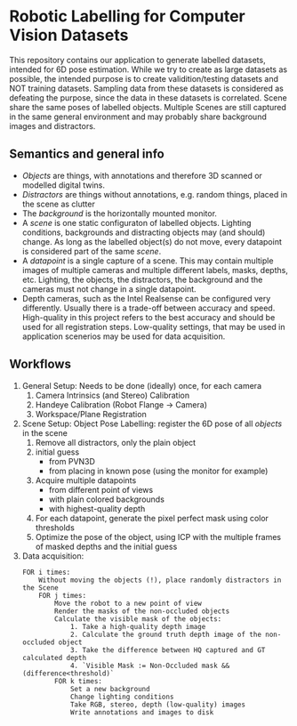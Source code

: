 # Robotic Labelling for Computer Vision Datasets
This repository contains our application to generate labelled datasets, intended for 6D pose estimation. While we try to create as large datasets as possible, the intended purpose is to create validition/testing datasets and NOT training datasets. Sampling data from these datasets is considered as defeating the purpose, since the data in these datasets is correlated. Scene share the same poses of labelled objects. Multiple Scenes are still captured in the same general environment and may probably share background images and distractors.

## Semantics and general info
- *Objects* are things, with annotations and therefore 3D scanned or modelled digital twins.
- *Distractors* are things without annotations, e.g. random things, placed in the scene as clutter
- The *background* is the horizontally mounted monitor.
- A *scene* is one static configuraton of labelled objects. Lighting conditions, backgrounds and distracting objects may (and should) change. As long as the labelled object(s) do not move, every datapoint is considered part of the same *scene*.
- A *datapoint* is a single capture of a scene. This may contain multiple images of multiple cameras and multiple different labels, masks, depths, etc. Lighting, the objects, the distractors, the background and the cameras must not change in a single datapoint.
- Depth cameras, such as the Intel Realsense can be configured very differently. Usually there is a trade-off between accuracy and speed. High-quality in this project refers to the best accuracy and should be used for all registration steps. Low-quality settings, that may be used in application scenerios may be used for data acquisition.

## Workflows
1. General Setup: Needs to be done (ideally) once, for each camera
    1. Camera Intrinsics (and Stereo) Calibration
    2. Handeye Calibration (Robot Flange -> Camera)
    3. Workspace/Plane Registration
2. Scene Setup: Object Pose Labelling: register the 6D pose of all *objects* in the scene
    1. Remove all distractors, only the plain object
    2. initial guess
        - from PVN3D
        - from placing in known pose (using the monitor for example)
    3. Acquire multiple datapoints
        - from different point of views
        - with plain colored backgrounds
        - with highest-quality depth
    4. For each datapoint, generate the pixel perfect mask using color thresholds
    5. Optimize the pose of the object, using ICP with the multiple frames of masked depths and the initial guess
3. Data acquisition:
    ```
    FOR i times:
        Without moving the objects (!), place randomly distractors in the Scene
        FOR j times:
            Move the robot to a new point of view
            Render the masks of the non-occluded objects
            Calculate the visible mask of the objects:
                1. Take a high-quality depth image
                2. Calculate the ground truth depth image of the non-occluded object
                3. Take the difference between HQ captured and GT calculated depth
                4. `Visible Mask := Non-Occluded mask && (difference<threshold)`
            FOR k times:
                Set a new background
                Change lighting conditions
                Take RGB, stereo, depth (low-quality) images
                Write annotations and images to disk
    ```